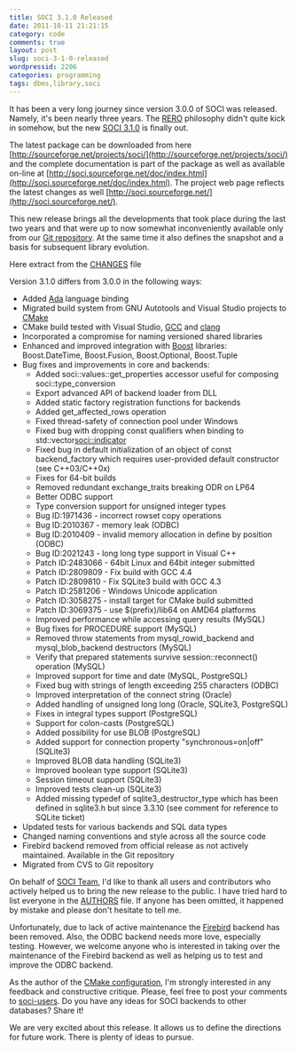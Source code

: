```yaml
---
title: SOCI 3.1.0 Released
date: 2011-10-11 21:21:15
category: code
comments: true
layout: post
slug: soci-3-1-0-released
wordpressid: 2206
categories: programming
tags: dbms,library,soci
---
```


It has been a very long journey since version 3.0.0 of SOCI was released. Namely, it's been nearly three years. The [RERO](http://en.wikipedia.org/wiki/Release_early,_release_often) philosophy didn't quite kick in somehow, but the new [SOCI 3.1.0](https://sourceforge.net/mailarchive/message.php?msg_id=28213168) is finally out.


The latest package can be downloaded from here [http://sourceforge.net/projects/soci/](http://sourceforge.net/projects/soci/) and the complete documentation is part of the package as well as available on-line at [http://soci.sourceforge.net/doc/index.html](http://soci.sourceforge.net/doc/index.html). The project web page reflects the latest changes as well [http://soci.sourceforge.net/](http://soci.sourceforge.net/).


This new release brings all the developments that took place during the last two years and that were up to now somewhat inconveniently available only from our [Git repository](https://sourceforge.net/scm/?type=git&group_id=121480). At the same time it also defines the snapshot and a basis for subsequent library evolution.


Here extract from the [CHANGES](soci.git.sourceforge.net/git/gitweb.cgi?p=soci/soci;a=blob;f=src/CHANGES;hb=HEAD) file


Version 3.1.0 differs from 3.0.0 in the following ways:

* Added [Ada](http://en.wikipedia.org/wiki/Ada_%28programming_language%29) language binding
* Migrated build system from GNU Autotools and Visual Studio projects to [CMake](http://www.cmake.org)
* CMake build tested with Visual Studio, [GCC](http://gcc.gnu.org) and [clang](http://clang.llvm.org/)
* Incorporated a compromise for naming versioned shared libraries
* Enhanced and improved integration with [Boost](http://www.boost.org) libraries: Boost.DateTime, Boost.Fusion, Boost.Optional, Boost.Tuple
* Bug fixes and improvements in core and backends:
    * Added soci::values::get_properties accessor useful for composing soci::type_conversion
    * Export advanced API of backend loader from DLL
    * Added static factory registration functions for backends
    * Added get_affected_rows operation
    * Fixed thread-safety of connection pool under Windows
    * Fixed bug with dropping const qualifiers when binding to std::vector<soci::indicator>
    * Fixed bug in default initialization of an object of const backend_factory which requires user-provided default constructor (see C++03/C++0x)
    * Fixes for 64-bit builds
    * Removed redundant exchange_traits breaking ODR on LP64
    * Better ODBC support
    * Type conversion support for unsigned integer types
    * Bug ID:1971436 - incorrect rowset copy operations
    * Bug ID:2010367 - memory leak (ODBC)
    * Bug ID:2010409 - invalid memory allocation in define by position (ODBC)
    * Bug ID:2021243 - long long type support in Visual C++
    * Patch ID:2483066 - 64bit Linux and 64bit integer submitted
    * Patch ID:2809809 - Fix build with GCC 4.4
    * Patch ID:2809810 - Fix SQLite3 build with GCC 4.3
    * Patch ID:2581206 - Windows Unicode application
    * Patch ID:3058275 - install target for CMake build submitted
    * Patch ID:3069375 - use $(prefix)/lib64 on AMD64 platforms
    * Improved performance while accessing query results (MySQL)
    * Bug fixes for PROCEDURE support (MySQL)
    * Removed throw statements from mysql_rowid_backend and mysql_blob_backend destructors (MySQL)
    * Verify that prepared statements survive session::reconnect() operation (MySQL)
    * Improved support for time and date (MySQL, PostgreSQL)
    * Fixed bug with strings of length exceeding 255 characters (ODBC)
    * Improved interpretation of the connect string (Oracle)
    * Added handling of unsigned long long (Oracle, SQLite3, PostgreSQL)
    * Fixes in integral types support (PostgreSQL)
    * Support for colon-casts (PostgreSQL)
    * Added possibility for use BLOB (PostgreSQL)
    * Added support for connection property "synchronous=on|off" (SQLite3)
    * Improved BLOB data handling (SQLite3)
    * Improved boolean type support (SQLite3)
    * Session timeout support (SQLite3)
    * Improved tests clean-up (SQLite3)
    * Added missing typedef of sqlite3_destructor_type which has been defined in sqlite3.h but since 3.3.10 (see comment for reference to SQLite ticket)
* Updated tests for various backends and SQL data types
* Changed naming conventions and style across all the source code
* Firebird backend removed from official release as not actively maintained. Available in the Git repository
* Migrated from CVS to Git repository


On behalf of [SOCI Team](http://soci.sourceforge.net/people.html), I'd like to thank all users and contributors who actively helped us to bring the new release to the public. I have tried hard to list everyone in the [AUTHORS](soci.git.sourceforge.net/git/gitweb.cgi?p=soci/soci;a=blob;f=src/AUTHORS;hb=HEAD) file. If anyone has been omitted, it happened by mistake and please don't hesitate to tell me.


Unfortunately, due to lack of active maintenance the [Firebird](http://www.firebirdsql.org/) backend has been removed. Also, the ODBC backend needs more love, especially testing. However, we welcome anyone who is interested in taking over the maintenance of the Firebird backend as well as helping us to test and improve the ODBC backend.


As the author of the [CMake configuration](http://soci.sourceforge.net/doc/installation.html#cmake), I'm strongly interested in any feedback and constructive critique. Please, feel free to post your comments to [soci-users](https://sourceforge.net/mail/?group_id=121480). Do you have any ideas for SOCI backends to other databases? Share it!


We are very excited about this release. It allows us to define the directions for future work. There is plenty of ideas to pursue.
